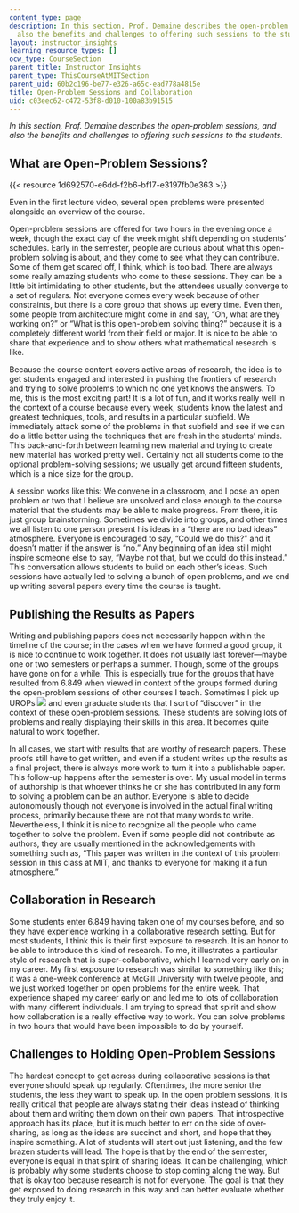 ```yaml
---
content_type: page
description: In this section, Prof. Demaine describes the open-problem sessions, and
  also the benefits and challenges to offering such sessions to the students.
layout: instructor_insights
learning_resource_types: []
ocw_type: CourseSection
parent_title: Instructor Insights
parent_type: ThisCourseAtMITSection
parent_uid: 60b2c196-be77-e326-a65c-ead778a4815e
title: Open-Problem Sessions and Collaboration
uid: c03eec62-c472-53f8-d010-100a83b91515
---
```


_In this section, Prof. Demaine describes the open-problem sessions, and also the benefits and challenges to offering such sessions to the students._

What are Open-Problem Sessions?
-------------------------------

{{< resource 1d692570-e6dd-f2b6-bf17-e3197fb0e363 >}}

Even in the first lecture video, several open problems were presented alongside an overview of the course.

Open-problem sessions are offered for two hours in the evening once a week, though the exact day of the week might shift depending on students’ schedules. Early in the semester, people are curious about what this open-problem solving is about, and they come to see what they can contribute. Some of them get scared off, I think, which is too bad. There are always some really amazing students who come to these sessions. They can be a little bit intimidating to other students, but the attendees usually converge to a set of regulars. Not everyone comes every week because of other constraints, but there is a core group that shows up every time. Even then, some people from architecture might come in and say, “Oh, what are they working on?” or “What is this open-problem solving thing?” because it is a completely different world from their field or major. It is nice to be able to share that experience and to show others what mathematical research is like.

Because the course content covers active areas of research, the idea is to get students engaged and interested in pushing the frontiers of research and trying to solve problems to which no one yet knows the answers. To me, this is the most exciting part! It is a lot of fun, and it works really well in the context of a course because every week, students know the latest and greatest techniques, tools, and results in a particular subfield. We immediately attack some of the problems in that subfield and see if we can do a little better using the techniques that are fresh in the students’ minds. This back-and-forth between learning new material and trying to create new material has worked pretty well. Certainly not all students come to the optional problem-solving sessions; we usually get around fifteen students, which is a nice size for the group.

A session works like this: We convene in a classroom, and I pose an open problem or two that I believe are unsolved and close enough to the course material that the students may be able to make progress. From there, it is just group brainstorming. Sometimes we divide into groups, and other times we all listen to one person present his ideas in a “there are no bad ideas” atmosphere. Everyone is encouraged to say, “Could we do this?” and it doesn’t matter if the answer is “no.” Any beginning of an idea still might inspire someone else to say, “Maybe not that, but we could do this instead.” This conversation allows students to build on each other’s ideas. Such sessions have actually led to solving a bunch of open problems, and we end up writing several papers every time the course is taught.

Publishing the Results as Papers
--------------------------------

Writing and publishing papers does not necessarily happen within the timeline of the course; in the cases when we have formed a good group, it is nice to continue to work together. It does not usually last forever—maybe one or two semesters or perhaps a summer. Though, some of the groups have gone on for a while. This is especially true for the groups that have resulted from 6.849 when viewed in context of the groups formed during the open-problem sessions of other courses I teach. Sometimes I pick up UROPs ![](/images/educator/icon-question-urop.png) and even graduate students that I sort of “discover” in the context of these open-problem sessions. These students are solving lots of problems and really displaying their skills in this area. It becomes quite natural to work together.

In all cases, we start with results that are worthy of research papers. These proofs still have to get written, and even if a student writes up the results as a final project, there is always more work to turn it into a publishable paper. This follow-up happens after the semester is over. My usual model in terms of authorship is that whoever thinks he or she has contributed in any form to solving a problem can be an author. Everyone is able to decide autonomously though not everyone is involved in the actual final writing process, primarily because there are not that many words to write. Nevertheless, I think it is nice to recognize all the people who came together to solve the problem. Even if some people did not contribute as authors, they are usually mentioned in the acknowledgements with something such as, “This paper was written in the context of this problem session in this class at MIT, and thanks to everyone for making it a fun atmosphere.”

Collaboration in Research
-------------------------

Some students enter 6.849 having taken one of my courses before, and so they have experience working in a collaborative research setting. But for most students, I think this is their first exposure to research. It is an honor to be able to introduce this kind of research. To me, it illustrates a particular style of research that is super-collaborative, which I learned very early on in my career. My first exposure to research was similar to something like this; it was a one-week conference at McGill University with twelve people, and we just worked together on open problems for the entire week. That experience shaped my career early on and led me to lots of collaboration with many different individuals. I am trying to spread that spirit and show how collaboration is a really effective way to work. You can solve problems in two hours that would have been impossible to do by yourself.

Challenges to Holding Open-Problem Sessions
-------------------------------------------

The hardest concept to get across during collaborative sessions is that everyone should speak up regularly. Oftentimes, the more senior the students, the less they want to speak up. In the open problem sessions, it is really critical that people are always stating their ideas instead of thinking about them and writing them down on their own papers. That introspective approach has its place, but it is much better to err on the side of over-sharing, as long as the ideas are succinct and short, and hope that they inspire something. A lot of students will start out just listening, and the few brazen students will lead. The hope is that by the end of the semester, everyone is equal in that spirit of sharing ideas. It can be challenging, which is probably why some students choose to stop coming along the way. But that is okay too because research is not for everyone. The goal is that they get exposed to doing research in this way and can better evaluate whether they truly enjoy it.